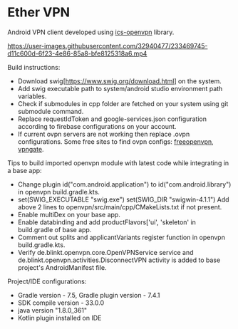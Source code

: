 # Ether VPN
Android VPN client developed using [ics-openvpn](https://github.com/schwabe/ics-openvpn) library.


https://user-images.githubusercontent.com/32940477/233469745-d11c600d-6f23-4e86-85a8-bfe8125318a6.mp4


Build instructions:
* Download swig[https://www.swig.org/download.html] on the system.
* Add swig executable path to system/android studio environment path variables.
* Check if submodules in cpp folder are fetched on your system using git submodule command.
* Replace requestIdToken and google-services.json configuration according to firebase configurations on your account.
* If current ovpn servers are not working then replace .ovpn configurations. Some free sites to find ovpn configs: [freeopenvpn](https://www.freeopenvpn.org/index.php?lang=en), [vpngate](https://www.vpngate.net/en/).

Tips to build imported openvpn module with latest code while integrating in a base app:
* Change plugin id("com.android.application") to id("com.android.library") in openvpn build.gradle.kts.
* set(SWIG_EXECUTABLE "swig.exe")
 set(SWIG_DIR "swigwin-4.1.1")
 Add above 2 lines to openvpn/src/main/cpp/CMakeLists.txt if not present.
* Enable multiDex on your base app.
* Enable databinding and add productFlavors['ui', 'skeleton' in build.gradle of base app.
* Comment out splits and applicantVariants register function in openvpn build.gradle.kts.
* Verify de.blinkt.openvpn.core.OpenVPNService service and de.blinkt.openvpn.activities.DisconnectVPN activity is added to base project's AndroidManifest file.

Project/IDE configurations:
* Gradle version - 7.5, Gradle plugin version - 7.4.1
* SDK compile version - 33.0.0
* java version "1.8.0_361"
* Kotlin plugin installed on IDE
